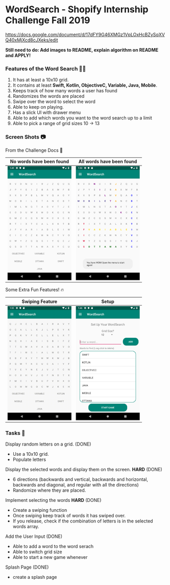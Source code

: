 # WordSearch - Shopify Internship Challenge Fall 2019
https://docs.google.com/document/d/17dFY9G46XMGz1VpLOxHcBZySqXVQ40xMjXcd8cJXeks/edit

**Still need to do: Add images to README, explain algorithm on README and APPLY!**

### Features of the Word Search :tada::green_heart:
1. It has at least a 10x10 grid.
2. It contains at least **Swift, Kotlin, ObjectiveC, Variable, Java, Mobile**.
3. Keeps track of how many words a user has found
4. Randomizes the words are placed
5. Swipe over the word to select the word
6. Able to keep on playing.
7. Has a slick UI with drawer menu
8. Able to add which words you want to the word search up to a limit
9. Able to pick a range of grid sizes 10 -> 13

### Screen Shots :camera:
 
From the Challenge Docs :book:

| No words have been found | All words have been found |
| --- | --- |
|<img src="https://github.com/DavidHewWing/WordSearch/blob/master/pictures/unsolved.png" width="200"> | <img src="https://github.com/DavidHewWing/WordSearch/blob/master/pictures/solved.png" width="200"> |

Some Extra Fun Features! :fire:

| Swiping Feature | Setup | 
| --- | --- |
| <img src="https://github.com/DavidHewWing/WordSearch/blob/master/pictures/demo.gif" width="200"> | <img src="https://github.com/DavidHewWing/WordSearch/blob/master/pictures/setup.png" width="200"> |


### Tasks :pencil:
Display random letters on a grid. (DONE)
- Use a 10x10 grid.
- Populate letters

Display the selected words and display them on the screen. **HARD** (DONE)
- 6 directions (backwards and vertical, backwards and horizontal, backwards and diagonal, and regular with all the directions)
- Randomize where they are placed.

Implement selecting the words **HARD** (DONE)
- Create a swiping function
- Once swiping keep track of words it has swiped over.
- If you release, check if the combination of letters is in the selected words array.

Add the User Input (DONE)
- Able to add a word to the word serach
- Able to switch grid size
- Able to start a new game whenever

Splash Page (DONE)
- create a splash page
